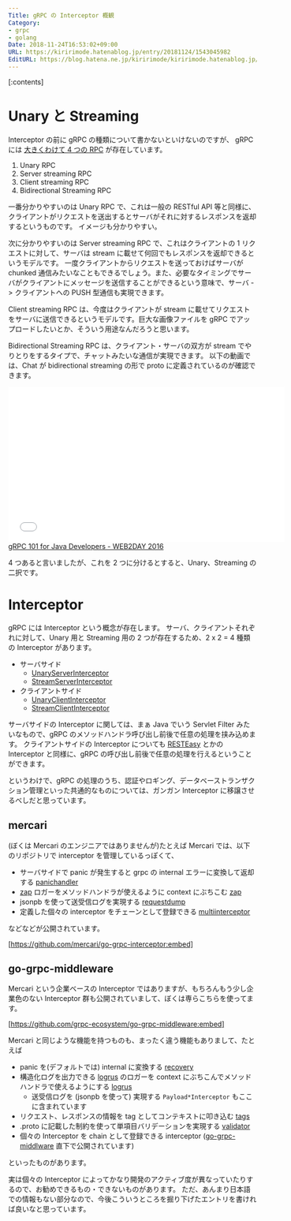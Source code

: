 ```yaml
---
Title: gRPC の Interceptor 概観
Category:
- grpc
- golang
Date: 2018-11-24T16:53:02+09:00
URL: https://kiririmode.hatenablog.jp/entry/20181124/1543045982
EditURL: https://blog.hatena.ne.jp/kiririmode/kiririmode.hatenablog.jp/atom/entry/10257846132675047611
---
```


[:contents]

# Unary と Streaming

Interceptor の前に gRPC の種類について書かないといけないのですが、
gRPC には [大きくわけて 4 つの RPC](https://grpc.io/docs/guides/concepts.html#rpc-life-cycle) が存在しています。

1. Unary RPC
2. Server streaming RPC
3. Client streaming RPC
4. Bidirectional Streaming RPC

一番分かりやすいのは Unary RPC で、これは一般の RESTful API 等と同様に、クライアントがリクエストを送出するとサーバがそれに対するレスポンスを返却するというものです。
イメージも分かりやすい。

次に分かりやすいのは Server streaming RPC で、これはクライアントの 1 リクエストに対して、サーバは stream に載せて何回でもレスポンスを返却できるというモデルです。
一度クライアントからリクエストを送っておけばサーバが chunked 通信みたいなこともできるでしょう。また、必要なタイミングでサーバがクライアントにメッセージを送信することができるという意味で、サーバ -> クライアントへの PUSH 型通信も実現できます。

Client streaming RPC は、今度はクライアントが stream に載せてリクエストをサーバに送信できるというモデルです。巨大な画像ファイルを gRPC でアップロードしたいとか、そういう用途なんだろうと思います。

Bidirectional Streaming RPC は、クライアント・サーバの双方が stream でやりとりをするタイプで、チャットみたいな通信が実現できます。
以下の動画では、Chat が bidirectional streaming の形で proto に定義されているのが確認できます。
<iframe width="560" height="315" frameborder="0" allowfullscreen="" src="//www.youtube.com/embed/5tmPvSe7xXQ"></iframe><br><a href="https://youtube.com/watch?v=5tmPvSe7xXQ">gRPC 101 for Java Developers - WEB2DAY 2016</a>

4 つあると言いましたが、これを 2 つに分けるとすると、Unary、Streaming の二択です。

# Interceptor

gRPC には Interceptor という概念が存在します。
サーバ、クライアントそれぞれに対して、Unary 用と Streaming 用の 2 つが存在するため、2 x 2 = 4 種類の Interceptor があります。

- サーバサイド
  - [UnaryServerInterceptor](https://godoc.org/google.golang.org/grpc#UnaryServerInterceptor)
  - [StreamServerInterceptor](https://godoc.org/google.golang.org/grpc#StreamServerInterceptor)
- クライアントサイド
  - [UnaryClientInterceptor](https://godoc.org/google.golang.org/grpc#UnaryClientInterceptor)
  - [StreamClientInterceptor](https://godoc.org/google.golang.org/grpc#StreamClientInterceptor)

サーバサイドの Interceptor に関しては、まぁ Java でいう Servlet Filter みたいなもので、gRPC のメソッドハンドラ呼び出し前後で任意の処理を挟み込めます。
クライアントサイドの Interceptor についても [RESTEasy](https://docs.jboss.org/resteasy/docs/1.1.GA/userguide/html/Interceptors.html) とかの Interceptor と同様に、gRPC の呼び出し前後で任意の処理を行えるということができます。

というわけで、gRPC の処理のうち、認証やロギング、データベーストランザクション管理といった共通的なものについては、ガンガン Interceptor に移譲させるべしだと思っています。

## mercari
(ぼくは Mercari のエンジニアではありませんが)たとえば Mercari では、以下のリポジトリで interceptor を管理しているっぽくて、

- サーバサイドで panic が発生すると grpc の internal エラーに変換して返却する [panichandler](https://github.com/mercari/go-grpc-interceptor/tree/master/panichandler)
- [zap](https://github.com/uber-go/zap) ロガーをメソッドハンドラが使えるように context にぶちこむ [zap](https://github.com/mercari/go-grpc-interceptor/tree/master/zap)
- jsonpb を使って送受信ログを実現する [requestdump](https://github.com/mercari/go-grpc-interceptor/blob/master/requestdump/dump.go)
- 定義した個々の interceptor をチェーンとして登録できる [multiinterceptor](https://github.com/mercari/go-grpc-interceptor/tree/master/multiinterceptor)

などなどが公開されています。

[https://github.com/mercari/go-grpc-interceptor:embed]


## go-grpc-middleware

Mercari という企業ベースの Interceptor ではありますが、もちろんもう少し企業色のない Interceptor 群も公開されていまして、ぼくは専らこちらを使ってます。

[https://github.com/grpc-ecosystem/go-grpc-middleware:embed]

Mercari と同じような機能を持つものも、まったく違う機能もありまして、たとえば

- panic を(デフォルトでは) internal に変換する [recovery](https://github.com/grpc-ecosystem/go-grpc-middleware/tree/master/recovery)
- 構造化ログを出力できる [logrus](https://github.com/sirupsen/logrus) のロガーを context にぶちこんでメソッドハンドラで使えるようにする [logrus](https://github.com/grpc-ecosystem/go-grpc-middleware/tree/master/logging/logrus)
    - 送受信ログを (jsonpb を使って) 実現する `Payload*Interceptor` もここに含まれています
- リクエスト、レスポンスの情報を tag としてコンテキストに叩き込む [tags](https://github.com/grpc-ecosystem/go-grpc-middleware/tree/master/tags)
- .proto に記載した制約を使って単項目バリデーションを実現する [validator](https://github.com/grpc-ecosystem/go-grpc-middleware/tree/master/validator)
- 個々の Interceptor を chain として登録できる interceptor ([go-grpc-middlware](https://github.com/grpc-ecosystem/go-grpc-middleware) 直下で公開されています)

といったものがあります。

実は個々の Interceptor によってかなり開発のアクティブ度が異なっていたりするので、お勧めできるもの・できないものがあります。
ただ、あんまり日本語での情報もない部分なので、今後こういうところを掘り下げたエントリを書ければ良いなと思っています。
